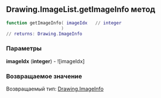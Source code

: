 ## Drawing.ImageList.getImageInfo метод


```lua
function getImageInfo( imageIdx   // integer
                     )
// returns: Drawing.ImageInfo
```


### Параметры

**imageIdx** (**integer**) - ![imageIdx]

### Возвращаемое значение

Возвращаемый тип: [Drawing.ImageInfo](../../Drawing/ImageInfo.md)

